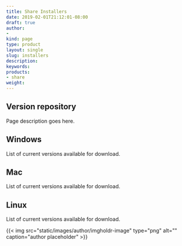 ```yaml
---
title: Share Installers
date: 2019-02-01T21:12:01-08:00
draft: true
author: 
- 
kind: page
type: product
layout: single
slug: installers
description: 
keywords: 
products: 
- share 
weight: 
---
```



## Version repository
Page description goes here. 

## Windows 
List of current versions available for download. 

## Mac 
List of current versions available for download. 

## Linux
List of current versions available for download. 

{{< img src="static/images/author/imgholdr-image" type="png" alt="" caption="author placeholder" >}}